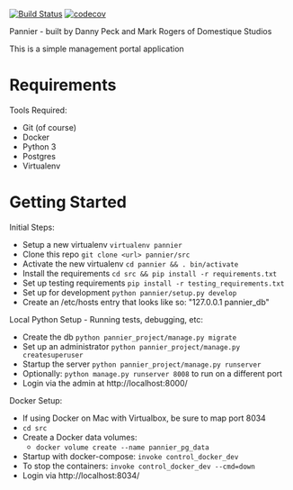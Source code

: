 [![Build Status](https://travis-ci.org/domestique/pannier.svg?branch=master)](https://travis-ci.org/domestique/pannier)
[![codecov](https://codecov.io/gh/domestique/pannier/branch/master/graph/badge.svg)](https://codecov.io/gh/domestique/pannier)

Pannier - built by Danny Peck and Mark Rogers of Domestique Studios

This is a simple management portal application

Requirements
=====================================

Tools Required:

* Git (of course)
* Docker
* Python 3
* Postgres
* Virtualenv

Getting Started
=====================================

Initial Steps:

* Setup a new virtualenv `virtualenv pannier`
* Clone this repo `git clone <url> pannier/src`
* Activate the new virtualenv `cd pannier && . bin/activate`
* Install the requirements `cd src && pip install -r requirements.txt`
* Set up testing requirements `pip install -r testing_requirements.txt`
* Set up for development `python pannier/setup.py develop`
* Create an /etc/hosts entry that looks like so: "127.0.0.1 pannier_db"

Local Python Setup - Running tests, debugging, etc:

* Create the db `python pannier_project/manage.py migrate`
* Set up an administrator `python pannier_project/manage.py createsuperuser`
* Startup the server `python pannier_project/manage.py runserver`
* Optionally: `python manage.py runserver 8008` to run on a different port
* Login via the admin at http://localhost:8000/

Docker Setup:

* If using Docker on Mac with Virtualbox, be sure to map port 8034
* `cd src`
* Create a Docker data volumes: 
    - `docker volume create --name pannier_pg_data`
* Startup with docker-compose: `invoke control_docker_dev`
* To stop the containers: `invoke control_docker_dev --cmd=down`
* Login via http://localhost:8034/
